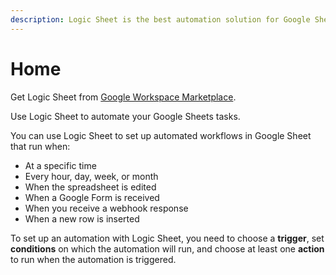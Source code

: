 ```yaml
---
description: Logic Sheet is the best automation solution for Google Sheets. Start using Logic Sheet as the center of your workflow automation.
---
```


# Home

Get Logic Sheet from [Google Workspace Marketplace](https://workspace.google.com/marketplace/app/logic_sheet_automate_your_spreadsheets/796322869198).

Use Logic Sheet to automate your Google Sheets tasks.

You can use Logic Sheet to set up automated workflows in Google Sheet that run when:

-   At a specific time
-   Every hour, day, week, or month
-   When the spreadsheet is edited
-   When a Google Form is received
-   When you receive a webhook response
-   When a new row is inserted

To set up an automation with Logic Sheet, you need to choose a **trigger**, set **conditions** on which the automation will run, and choose at least one **action** to run when the automation is triggered.
